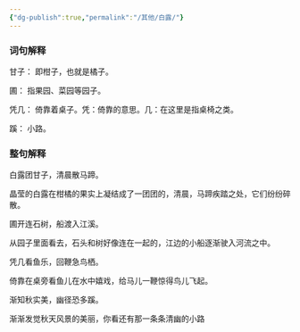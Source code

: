 ```yaml
---
{"dg-publish":true,"permalink":"/其他/白露/"}
---
```


### 词句解释

甘子： 即柑子，也就是橘子。

圃： 指果园、菜园等园子。

凭几： 倚靠着桌子。凭：倚靠的意思。几：在这里是指桌椅之类。

蹊： 小路。

### 整句解释

白露团甘子，清晨散马蹄。

晶莹的白露在柑橘的果实上凝结成了一团团的，清晨，马蹄疾踏之处，它们纷纷碎散。

圃开连石树，船渡入江溪。

从园子里面看去，石头和树好像连在一起的，江边的小船逐渐驶入河流之中。

凭几看鱼乐，回鞭急鸟栖。

倚靠在桌旁看鱼儿在水中嬉戏，给马儿一鞭惊得鸟儿飞起。

渐知秋实美，幽径恐多蹊。

渐渐发觉秋天风景的美丽，你看还有那一条条清幽的小路